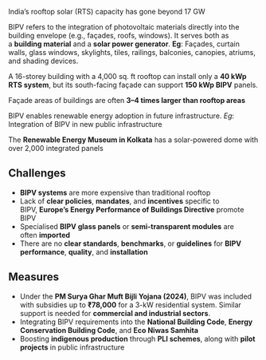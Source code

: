 India’s rooftop solar (RTS) capacity has gone beyond 17 GW

BIPV refers to the integration of photovoltaic materials directly into the building envelope (e.g., façades, roofs, windows). It serves both as a **building material** and a **solar power generator**. **Eg**: Façades, curtain walls, glass windows, skylights, tiles, railings, balconies, canopies, atriums, and shading devices.

A 16-storey building with a 4,000 sq. ft rooftop can install only a **40 kWp RTS system**, but its south-facing façade can support **150 kWp BIPV** panels.

Façade areas of buildings are often **3–4 times larger than rooftop areas**

BIPV enables renewable energy adoption in future infrastructure. _Eg_: Integration of BIPV in new public infrastructure

The **Renewable Energy Museum in Kolkata** has a solar-powered dome with over 2,000 integrated panels

## Challenges

- **BIPV systems** are more expensive than traditional rooftop
- Lack of **clear policies**, **mandates**, and **incentives** specific to BIPV, **Europe’s Energy Performance of Buildings Directive** promote BIPV
- Specialised **BIPV glass panels** or **semi-transparent modules** are often **imported**
- There are no **clear standards**, **benchmarks**, or **guidelines** for **BIPV performance**, **quality**, and **installation**

## Measures

- Under the **PM Surya Ghar Muft Bijli Yojana (2024)**, BIPV was included with subsidies up to **₹78,000** for a 3-kW residential system. Similar support is needed for **commercial and industrial sectors**.
- Integrating BIPV requirements into the **National Building Code**, **Energy Conservation Building Code**, and **Eco Niwas Samhita**
- Boosting **indigenous production** through **PLI schemes**, along with **pilot projects** in public infrastructure


